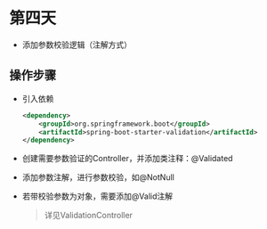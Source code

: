 # 第四天

+ 添加参数校验逻辑（注解方式）

## 操作步骤

+ 引入依赖

  ```xml
  <dependency>
      <groupId>org.springframework.boot</groupId>
      <artifactId>spring-boot-starter-validation</artifactId>
  </dependency>
  ```

+ 创建需要参数验证的Controller，并添加类注释：@Validated

+ 添加参数注解，进行参数校验，如@NotNull

+ 若带校验参数为对象，需要添加@Valid注解

  > 详见ValidationController